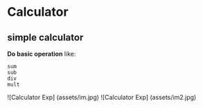 # Calculator
## simple calculator
**Do basic operation**
like:
```
sum
sub
div
mult
```
![Calculator Exp]
(assets/im.jpg)
![Calculator Exp]
(assets/im2.jpg)
